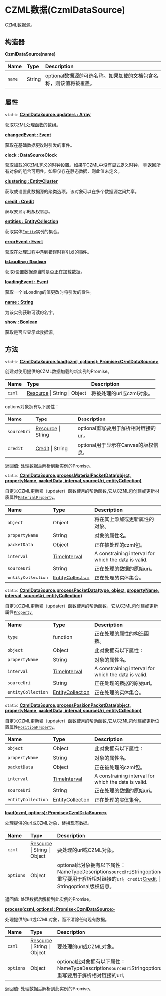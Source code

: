 # CZML数据(CzmlDataSource)

CZML数据源。

## 构造器

**CzmlDataSource(name)**

| Name   | Type   | Description                                                  |
| :----- | :----- | :----------------------------------------------------------- |
| `name` | String | optional数据源的可选名称。如果加载的文档包含名称，则该值将被覆盖。 |

## 属性

`static` **[CzmlDataSource.updaters : Array]()**

获取CZML处理函数的数组。

**[changedEvent : Event]()**

获取在基础数据更改时引发的事件。

**[clock : DataSourceClock]()**

获取加载的CZML定义的时钟设置。如果在CZML中没有显式定义时钟， 则返回所有对象的组合可用性。如果仅存在静态数据，则此值未定义。

**[clustering : EntityCluster]()**

获取或设置此数据源的聚类选项。该对象可以在多个数据源之间共享。

**[credit : Credit]()**

获取要显示的版权信息。

**[entities : EntityCollection]()**

获取实体[`Entity`](https://www.vvpstk.com/public/Cesium/Documentation/Entity.html)实例的集合。

**[errorEvent : Event]()**

获取在处理过程中遇到错误时将引发的事件。

**[isLoading : Boolean]()**

获取/设置数据源当前是否正在加载数据。

**[loadingEvent : Event]()**

获取一个isLoading的值更改时将引发的事件。

**[name : String]()**

为该实例获取可读的名字。

**[show : Boolean]()**

获取是否应显示此数据源。

## 方法

`static` **[CzmlDataSource.load(czml, options): Promise&lt;CzmlDataSource&gt;]()**

创建对使用提供的CZML数据加载的新实例的Promise。

| Name   | Type                                                         | Description               |
| :----- | :----------------------------------------------------------- | :------------------------ |
| `czml` | [Resource](https://www.vvpstk.com/public/Cesium/Documentation/Resource.html) \| String \| Object | 将被处理的url或czml对象。 |

options对象拥有以下属性：

| Name        | Type                                                         | Description                           |
| :---------- | :----------------------------------------------------------- | :------------------------------------ |
| `sourceUri` | [Resource](https://www.vvpstk.com/public/Cesium/Documentation/Resource.html) \| String | optional重写要用于解析相对链接的url。 |
| `credit`    | [Credit](https://www.vvpstk.com/public/Cesium/Documentation/Credit.html) \| String | optional用于显示在Canvas的版权信息。  |

返回值: 处理数据后解析到新实例的Promise。

`static` **[CzmlDataSource.processMaterialPacketData(object, propertyName, packetData, interval, sourceUri, entityCollection)]()**

自定义CZML更新器（updater）函数使用的帮助函数,它从CZML包创建或更新材质属性[`MaterialProperty`](https://www.vvpstk.com/public/Cesium/Documentation/MaterialProperty.html)。

| Name               | Type                                                         | Description                                          |
| :----------------- | :----------------------------------------------------------- | :--------------------------------------------------- |
| `object`           | Object                                                       | 将在其上添加或更新属性的对象。                       |
| `propertyName`     | String                                                       | 对象的属性名。                                       |
| `packetData`       | Object                                                       | 正在被处理的czml包。                                 |
| `interval`         | [TimeInterval](https://www.vvpstk.com/public/Cesium/Documentation/TimeInterval.html) | A constraining interval for which the data is valid. |
| `sourceUri`        | String                                                       | 正在处理的数据的原始uri。                            |
| `entityCollection` | [EntityCollection](https://www.vvpstk.com/public/Cesium/Documentation/EntityCollection.html) | 正在处理的实体集合。                                 |

`static` **[CzmlDataSource.processPacketData(type, object, propertyName, interval, sourceUri, entityCollection)]()**

自定义CZML更新器（updater）函数使用的帮助函数，它从CZML包创建或更新属性[`Property`](https://www.vvpstk.com/public/Cesium/Documentation/Property.html)。

| Name               | Type                                                         | Description                                          |
| :----------------- | :----------------------------------------------------------- | :--------------------------------------------------- |
| `type`             | function                                                     | 正在处理的属性的构造函数。                           |
| `object`           | Object                                                       | 此对象拥有以下属性：                                 |
| `propertyName`     | String                                                       | 对象的属性名。                                       |
| `interval`         | [TimeInterval](https://www.vvpstk.com/public/Cesium/Documentation/TimeInterval.html) | A constraining interval for which the data is valid. |
| `sourceUri`        | String                                                       | 正在处理的数据的原始uri。                            |
| `entityCollection` | [EntityCollection](https://www.vvpstk.com/public/Cesium/Documentation/EntityCollection.html) | 正在处理的实体集合。                                 |

`static` **[CzmlDataSource.processPositionPacketData(object, propertyName, packetData, interval, sourceUri, entityCollection)]()**

自定义CZML更新器（updater）函数使用的帮助函数,它从CZML包创建或更新位置属性[`PositionProperty`](https://www.vvpstk.com/public/Cesium/Documentation/PositionProperty.html)。

| Name               | Type                                                         | Description                                          |
| :----------------- | :----------------------------------------------------------- | :--------------------------------------------------- |
| `object`           | Object                                                       | 此对象拥有以下属性：                                 |
| `propertyName`     | String                                                       | 对象的属性名。                                       |
| `packetData`       | Object                                                       | 正在被处理的czml包。                                 |
| `interval`         | [TimeInterval](https://www.vvpstk.com/public/Cesium/Documentation/TimeInterval.html) | A constraining interval for which the data is valid. |
| `sourceUri`        | String                                                       | 正在处理的数据的原始uri。                            |
| `entityCollection` | [EntityCollection](https://www.vvpstk.com/public/Cesium/Documentation/EntityCollection.html) | 正在处理的实体集合。                                 |

**[load(czml, options): Promise&lt;CzmlDataSource&gt;]()**

处理提供的url或CZML对象，替换现有数据。

| Name      | Type                                                         | Description                                                  |
| :-------- | :----------------------------------------------------------- | :----------------------------------------------------------- |
| `czml`    | [Resource](https://www.vvpstk.com/public/Cesium/Documentation/Resource.html) \| String \| Object | 要处理的url或CZML对象。                                      |
| `options` | Object                                                       | optional此对象拥有以下属性：NameTypeDescription`sourceUri`Stringoptional重写要用于解析相对链接的url。`credit`[Credit](https://www.vvpstk.com/public/Cesium/Documentation/Credit.html) \| Stringoptional版权信息。 |

返回值: 处理数据后解析到此实例的Promise。

**[process(czml, options): Promise&lt;CzmlDataSource&gt;]()**

处理提供的url或CZML对象，而不清除任何现有数据。

| Name      | Type                                                         | Description                                                  |
| :-------- | :----------------------------------------------------------- | :----------------------------------------------------------- |
| `czml`    | [Resource](https://www.vvpstk.com/public/Cesium/Documentation/Resource.html) \| String \| Object | 要处理的url或CZML对象。                                      |
| `options` | Object                                                       | optional此对象拥有以下属性：NameTypeDescription`sourceUri`Stringoptional重写要用于解析相对链接的url。 |

返回值: 处理数据后解析到此实例的Promise。